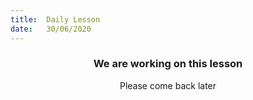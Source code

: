 ```yaml
---
title:  Daily Lesson
date:   30/06/2020
---
```


### <center>We are working on this lesson</center>
<center>Please come back later</center>